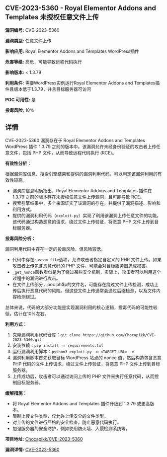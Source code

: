 ## CVE-2023-5360 - Royal Elementor Addons and Templates 未授权任意文件上传

**漏洞编号:** CVE-2023-5360

**漏洞类型:** 任意文件上传

**影响应用:** Royal Elementor Addons and Templates WordPress插件

**危害等级:** 高危，可能导致远程代码执行

**影响版本:** < 1.3.79

**利用条件:** 需要WordPress实例运行Royal Elementor Addons and Templates插件且版本低于1.3.79，并且目标服务器可访问

**POC 可用性:** 是

**投毒风险:** 10%

## 详情

CVE-2023-5360 漏洞存在于 Royal Elementor Addons and Templates WordPress 插件 1.3.79 之前的版本中。该漏洞允许未经身份验证的攻击者上传任意文件，包括 PHP 文件，从而导致远程代码执行 (RCE)。

**有效性分析：**

根据漏洞库信息、搜索引擎结果和提供的漏洞利用代码，可以判定该漏洞利用的有效性较高。

*   漏洞库信息明确指出，Royal Elementor Addons and Templates 插件在 1.3.79 之前的版本存在未授权任意文件上传漏洞，且可能导致 RCE。
*   搜索引擎结果中，多个来源证实了该漏洞的存在，并提供了漏洞描述、影响和利用方式。
*   提供的漏洞利用代码（`exploit.py`）实现了利用该漏洞上传任意文件的功能。该代码通过构造恶意的请求，绕过文件上传验证，将恶意 PHP 文件上传到目标服务器。

**投毒风险分析：**

漏洞利用代码中存在一定的投毒风险，但风险较低。

*   代码中存在`custom_file`选项，允许攻击者指定自定义的 PHP 文件上传。如果攻击者上传包含恶意代码的 PHP 文件，可能会对目标服务器造成损害。
*   `_get_nonce`函数看似是为了绕过某些安全机制，实际上，攻击者可以利用这个过程中的漏洞进行攻击。
*    在文件上传部分，poc.ph$p的文件名，可能存在绕过文件上传检测，成功上传后执行恶意代码的风险。但这些文件上传通常会通过后缀检测，以及文件内容检测绕过。

总体来说，代码的大部分功能是实现漏洞利用的核心逻辑，投毒代码的可能性较低，估计在10%左右。

**利用方式：**

1.  克隆漏洞利用代码仓库：`git clone https://github.com/Chocapikk/CVE-2023-5360.git`
2.  安装依赖：`pip install -r requirements.txt`
3.  运行漏洞利用脚本：`python3 exploit.py -u <TARGET_URL> -v`
4.  漏洞利用脚本首先获取目标 WordPress 站点的 nonce 值，然后构造包含恶意 PHP 代码的文件上传请求，绕过文件上传验证，将恶意 PHP 文件上传到目标服务器。
5.  上传成功后，攻击者可以通过访问上传的 PHP 文件来执行任意代码，从而控制目标服务器。

**缓解措施：**

*   将 Royal Elementor Addons and Templates 插件升级到 1.3.79 或更高版本。
*   限制上传文件类型，仅允许上传安全的文件类型。
*   对上传的文件进行严格的安全检查，防止恶意代码执行。
*   加强服务器的安全防护，例如使用防火墙、入侵检测系统等。

**项目地址:** [Chocapikk/CVE-2023-5360](https://github.com/Chocapikk/CVE-2023-5360)

**漏洞详情:** [CVE-2023-5360](https://nvd.nist.gov/vuln/detail/CVE-2023-5360)